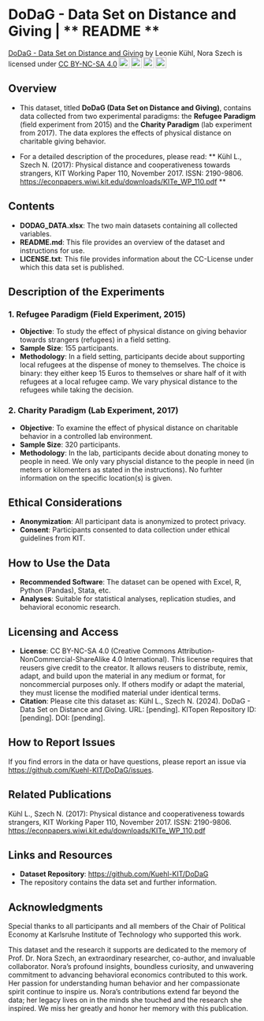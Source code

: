 # DoDaG - Data Set on Distance and Giving | ** README **

<p xmlns:cc="http://creativecommons.org/ns#" xmlns:dct="http://purl.org/dc/terms/"><a property="dct:title" rel="cc:attributionURL" href="https://github.com/Kuehl-KIT/DoDaG">DoDaG - Data Set on Distance and Giving</a> by <span property="cc:attributionName">Leonie Kühl, Nora Szech</span> is licensed under <a href="https://creativecommons.org/licenses/by-nc-sa/4.0/?ref=chooser-v1" target="_blank" rel="license noopener noreferrer" style="display:inline-block;">CC BY-NC-SA 4.0<img style="height:22px!important;margin-left:3px;vertical-align:text-bottom;" src="https://mirrors.creativecommons.org/presskit/icons/cc.svg?ref=chooser-v1" alt=""><img style="height:22px!important;margin-left:3px;vertical-align:text-bottom;" src="https://mirrors.creativecommons.org/presskit/icons/by.svg?ref=chooser-v1" alt=""><img style="height:22px!important;margin-left:3px;vertical-align:text-bottom;" src="https://mirrors.creativecommons.org/presskit/icons/nc.svg?ref=chooser-v1" alt=""><img style="height:22px!important;margin-left:3px;vertical-align:text-bottom;" src="https://mirrors.creativecommons.org/presskit/icons/sa.svg?ref=chooser-v1" alt=""></a></p>


## Overview

- This dataset, titled **DoDaG (Data Set on Distance and Giving)**, contains data collected from two experimental paradigms: the **Refugee Paradigm** (field experiment from 2015) and the **Charity Paradigm** (lab experiment from 2017). The data explores the effects of physical distance on charitable giving behavior.

- For a detailed description of the procedures, please read: ** Kühl L., Szech N. (2017): Physical distance and cooperativeness towards strangers, KIT Working Paper 110, November 2017. ISSN: 2190-9806. https://econpapers.wiwi.kit.edu/downloads/KITe_WP_110.pdf **


## Contents
- **DODAG_DATA.xlsx**: The two main datasets containing all collected variables.
- **README.md**: This file provides an overview of the dataset and instructions for use.
- **LICENSE.txt**: This file provides information about the CC-License under which this data set is published.
  

## Description of the Experiments

### 1. Refugee Paradigm (Field Experiment, 2015)
- **Objective**: To study the effect of physical distance on giving behavior towards strangers (refugees) in a field setting.
- **Sample Size**: 155 participants.
- **Methodology**: In a field setting, participants decide about supporting local refugees at the dispense of money to themselves. The choice is binary: they either keep 15 Euros to themselves or share half of it with refugees at a local refugee camp. We vary physical distance to the refugees while taking the decision.
  
### 2. Charity Paradigm (Lab Experiment, 2017)
- **Objective**: To examine the effect of physical distance on charitable behavior in a controlled lab environment.
- **Sample Size**: 320 participants.
- **Methodology**: In the lab, participants decide about donating money to people in need. We only vary physcial distance to the people in need (in meters or kilomenters as stated in the instructions). No furhter information on the specific location(s) is given.


## Ethical Considerations
- **Anonymization**: All participant data is anonymized to protect privacy.
- **Consent**: Participants consented to data collection under ethical guidelines from KIT.
  

## How to Use the Data
- **Recommended Software**: The dataset can be opened with Excel, R, Python (Pandas), Stata, etc.
- **Analyses**: Suitable for statistical analyses, replication studies, and behavioral economic research.


## Licensing and Access
- **License**: CC BY-NC-SA 4.0 (Creative Commons Attribution-NonCommercial-ShareAlike 4.0 International). This license requires that reusers give credit to the creator. It allows reusers to distribute, remix, adapt, and build upon the material in any medium or format, for noncommercial purposes only. If others modify or adapt the material, they must license the modified material under identical terms.
- **Citation**: Please cite this dataset as: Kühl L., Szech N. (2024). DoDaG - Data Set on Distance and Giving. URL: [pending]. KITopen Repository ID: [pending]. DOI: [pending].


## How to Report Issues
If you find errors in the data or have questions, please report an issue via https://github.com/Kuehl-KIT/DoDaG/issues.


## Related Publications
Kühl L., Szech N. (2017): Physical distance and cooperativeness towards strangers, KIT Working Paper 110, November 2017. ISSN: 2190-9806. https://econpapers.wiwi.kit.edu/downloads/KITe_WP_110.pdf


## Links and Resources
- **Dataset Repository**: https://github.com/Kuehl-KIT/DoDaG
- The repository contains the data set and further information.


## Acknowledgments
Special thanks to all participants and all members of the Chair of Political Economy at Karlsruhe Institute of Technology who supported this work.

This dataset and the research it supports are dedicated to the memory of Prof. Dr. Nora Szech, an extraordinary researcher, co-author, and invaluable collaborator. Nora’s profound insights, boundless curiosity, and unwavering commitment to advancing behavioral economics contributed to this work. Her passion for understanding human behavior and her compassionate spirit continue to inspire us. Nora’s contributions extend far beyond the data; her legacy lives on in the minds she touched and the research she inspired. We miss her greatly and honor her memory with this publication.
